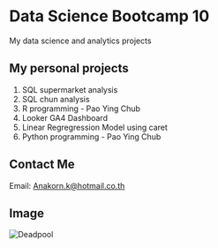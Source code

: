 # Data Science Bootcamp 10
My data science and analytics projects

## My personal projects

1. SQL supermarket analysis
2. SQL chun analysis
3. R programming - Pao Ying Chub
4. Looker GA4 Dashboard
5. Linear Regregression Model using caret
6. Python programming - Pao Ying Chub

## Contact Me
Email: Anakorn.k@hotmail.co.th

## Image
![Deadpool](https://www.denofgeek.com/wp-content/uploads/2020/11/webstory-deadpool-image06-1.jpg)
